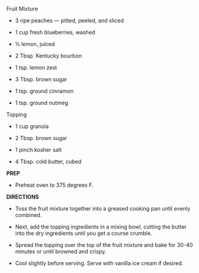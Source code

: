 Fruit Mixture

-   3 ripe peaches — pitted, peeled, and sliced

-   1 cup fresh blueberries, washed

-   ½ lemon, juiced

-   2 Tbsp. Kentucky bourbon

-   1 tsp. lemon zest

-   3 Tbsp. brown sugar

-   1 tsp. ground cinnamon

-   1 tsp. ground nutmeg

Topping

-   1 cup granola

-   2 Tbsp. brown sugar

-   1 pinch kosher salt

-   4 Tbsp. cold butter, cubed

**PREP**

-   Preheat oven to 375 degrees F.

**DIRECTIONS**

-   Toss the fruit mixture together into a greased cooking pan until
    evenly combined.

-   Next, add the topping ingredients in a mixing bowl, cutting the
    butter into the dry ingredients until you get a course crumble.

-   Spread the topping over the top of the fruit mixture and bake for
    30-40 minutes or until browned and crispy.

-   Cool slightly before serving. Serve with vanilla ice cream if
    desired.
